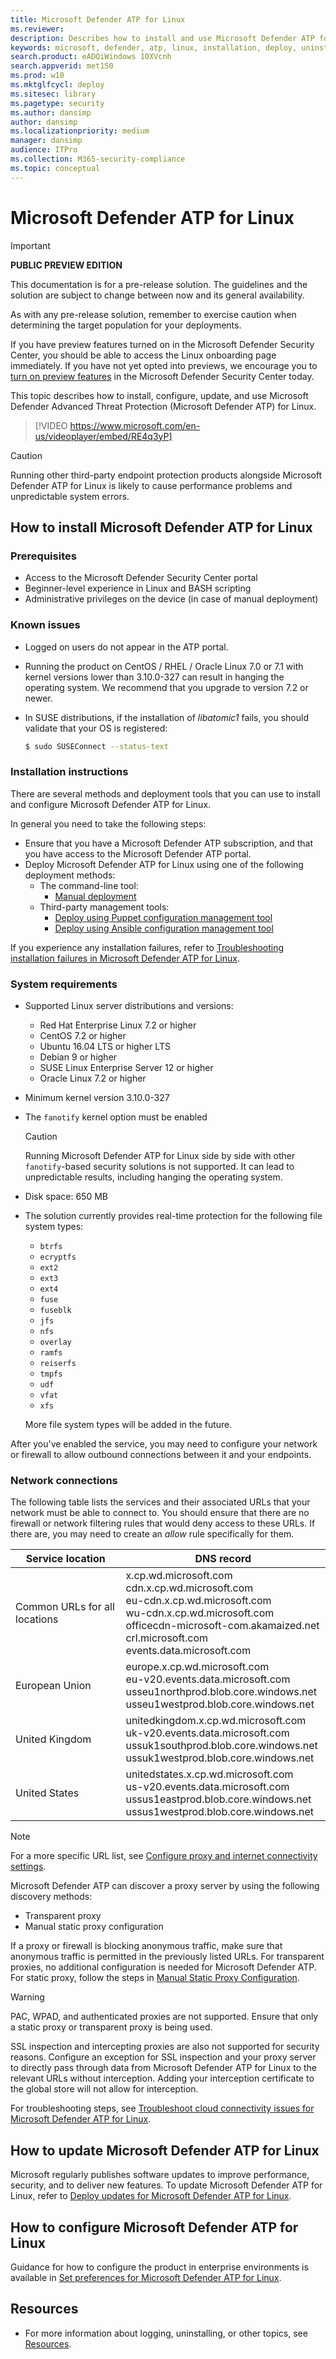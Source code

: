 ```yaml
---
title: Microsoft Defender ATP for Linux
ms.reviewer: 
description: Describes how to install and use Microsoft Defender ATP for Linux.
keywords: microsoft, defender, atp, linux, installation, deploy, uninstallation, puppet, ansible, linux, redhat, ubuntu, debian, sles, suse, centos
search.product: eADQiWindows 10XVcnh
search.appverid: met150
ms.prod: w10
ms.mktglfcycl: deploy
ms.sitesec: library
ms.pagetype: security
ms.author: dansimp
author: dansimp
ms.localizationpriority: medium
manager: dansimp
audience: ITPro
ms.collection: M365-security-compliance 
ms.topic: conceptual
---
```


# Microsoft Defender ATP for Linux

> [!IMPORTANT]
> **PUBLIC PREVIEW EDITION**
> 
> This documentation is for a pre-release solution. The guidelines and the solution are subject to change between now and its general availability.
> 
> As with any pre-release solution, remember to exercise caution when determining the target population for your deployments.
> 
> If you have preview features turned on in the Microsoft Defender Security Center, you should be able to access the Linux onboarding page immediately. If you have not yet opted into previews, we encourage you to [turn on preview features](https://docs.microsoft.com/windows/security/threat-protection/microsoft-defender-atp/preview) in the Microsoft Defender Security Center today.

This topic describes how to install, configure, update, and use Microsoft Defender Advanced Threat Protection (Microsoft Defender ATP) for Linux.

> [!VIDEO https://www.microsoft.com/en-us/videoplayer/embed/RE4q3yP]

<p></p>

> [!CAUTION]
> Running other third-party endpoint protection products alongside Microsoft Defender ATP for Linux is likely to cause performance problems and unpredictable system errors.

## How to install Microsoft Defender ATP for Linux

### Prerequisites

- Access to the Microsoft Defender Security Center portal
- Beginner-level experience in Linux and BASH scripting
- Administrative privileges on the device (in case of manual deployment)

### Known issues

- Logged on users do not appear in the ATP portal.
- Running the product on CentOS / RHEL / Oracle Linux 7.0 or 7.1 with kernel versions lower than 3.10.0-327 can result in hanging the operating system. We recommend that you upgrade to version 7.2 or newer.
- In SUSE distributions, if the installation of *libatomic1* fails, you should validate that your OS is registered:

    ```bash
    $ sudo SUSEConnect --status-text
    ```

### Installation instructions

There are several methods and deployment tools that you can use to install and configure Microsoft Defender ATP for Linux.

In general you need to take the following steps:

- Ensure that you have a Microsoft Defender ATP subscription, and that you have access to the Microsoft Defender ATP portal.
- Deploy Microsoft Defender ATP for Linux using one of the following deployment methods:
  - The command-line tool:
    - [Manual deployment](linux-install-manually.md)
  - Third-party management tools:
    - [Deploy using Puppet configuration management tool](linux-install-with-puppet.md)
    - [Deploy using Ansible configuration management tool](linux-install-with-ansible.md)

If you experience any installation failures, refer to [Troubleshooting installation failures in Microsoft Defender ATP for Linux](linux-support-install.md).

### System requirements

- Supported Linux server distributions and versions: 

  - Red Hat Enterprise Linux 7.2 or higher
  - CentOS 7.2 or higher
  - Ubuntu 16.04 LTS or higher LTS
  - Debian 9 or higher
  - SUSE Linux Enterprise Server 12 or higher
  - Oracle Linux 7.2 or higher

- Minimum kernel version 3.10.0-327
- The `fanotify` kernel option must be enabled
  > [!CAUTION]
  > Running Microsoft Defender ATP for Linux side by side with other `fanotify`-based security solutions is not supported. It can lead to unpredictable results, including hanging the operating system.

- Disk space: 650 MB
- The solution currently provides real-time protection for the following file system types:

  - `btrfs`
  - `ecryptfs`
  - `ext2`
  - `ext3`
  - `ext4`
  - `fuse`
  - `fuseblk`
  - `jfs`
  - `nfs`
  - `overlay`
  - `ramfs`
  - `reiserfs`
  - `tmpfs`
  - `udf`
  - `vfat`
  - `xfs`

  More file system types will be added in the future.

After you've enabled the service, you may need to configure your network or firewall to allow outbound connections between it and your endpoints.

### Network connections

The following table lists the services and their associated URLs that your network must be able to connect to. You should ensure that there are no firewall or network filtering rules that would deny access to these URLs. If there are, you may need to create an *allow* rule specifically for them.

| Service location                         | DNS record              |
| ---------------------------------------- | ----------------------- |
| Common URLs for all locations            |  x.cp.wd.microsoft.com <br/> cdn.x.cp.wd.microsoft.com <br/> eu-cdn.x.cp.wd.microsoft.com <br/> wu-cdn.x.cp.wd.microsoft.com <br/> officecdn-microsoft-com.akamaized.net <br/> crl.microsoft.com <br/>  events.data.microsoft.com |
| European Union                           | europe.x.cp.wd.microsoft.com <br/> eu-v20.events.data.microsoft.com <br/> usseu1northprod.blob.core.windows.net <br/> usseu1westprod.blob.core.windows.net |
| United Kingdom                           | unitedkingdom.x.cp.wd.microsoft.com <br/> uk-v20.events.data.microsoft.com <br/> ussuk1southprod.blob.core.windows.net <br/> ussuk1westprod.blob.core.windows.net |
| United States                            | unitedstates.x.cp.wd.microsoft.com  <br/> us-v20.events.data.microsoft.com <br/> ussus1eastprod.blob.core.windows.net <br/> ussus1westprod.blob.core.windows.net |

> [!NOTE]
> For a more specific URL list, see [Configure proxy and internet connectivity settings](https://docs.microsoft.com/windows/security/threat-protection/microsoft-defender-atp/configure-proxy-internet#enable-access-to-microsoft-defender-atp-service-urls-in-the-proxy-server).

Microsoft Defender ATP can discover a proxy server by using the following discovery methods:
- Transparent proxy
- Manual static proxy configuration

If a proxy or firewall is blocking anonymous traffic, make sure that anonymous traffic is permitted in the previously listed URLs. For transparent proxies, no additional configuration is needed for Microsoft Defender ATP. For static proxy, follow the steps in [Manual Static Proxy Configuration](linux-static-proxy-configuration.md).

> [!WARNING]
> PAC, WPAD, and authenticated proxies are not supported. Ensure that only a static proxy or transparent proxy is being used.
>
> SSL inspection and intercepting proxies are also not supported for security reasons. Configure an exception for SSL inspection and your proxy server to directly pass through data from Microsoft Defender ATP for Linux to the relevant URLs without interception. Adding your interception certificate to the global store will not allow for interception.

For troubleshooting steps, see [Troubleshoot cloud connectivity issues for Microsoft Defender ATP for Linux](linux-support-connectivity.md).

## How to update Microsoft Defender ATP for Linux

Microsoft regularly publishes software updates to improve performance, security, and to deliver new features. To update Microsoft Defender ATP for Linux, refer to [Deploy updates for Microsoft Defender ATP for Linux](linux-updates.md).

## How to configure Microsoft Defender ATP for Linux

Guidance for how to configure the product in enterprise environments is available in [Set preferences for Microsoft Defender ATP for Linux](linux-preferences.md).

## Resources

- For more information about logging, uninstalling, or other topics, see [Resources](linux-resources.md).
